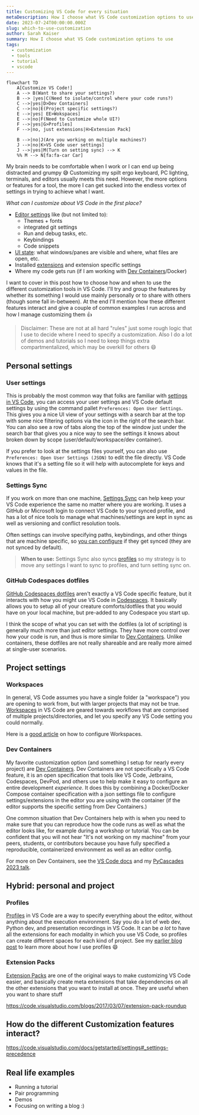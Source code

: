 ```yaml
---
title: Customizing VS Code for every situation
metaDescription: How I choose what VS Code customization options to use
date: 2023-07-24T00:00:00.000Z
slug: which-to-use-customization
author: Sarah Kaiser
summary: How I choose what VS Code customization options to use
tags:
  - customization
  - tools
  - tutorial
  - vscode
---
```

```mermaid
flowchart TD
    A[Customize VS Code!]
    A --> B(Want to share your settings?)
    B --> |yes|C(Need to isolate/control where your code runs?)
    C -->|yes|D>Dev Containers]
    C -->|no|E(Project specific settings?)
    E -->|yes| EE>Wokspaces]
    E -->|no|F(Need to Customize whole UI?)
    F -->|yes|G>Profiles]
    F -->|no, just extensions|H>Extension Pack]

    B -->|no|J(Are you working on multiple machines?)
    J -->|no|K>VS Code user settings]
    J -->|yes|M(Turn on setting sync) --> K
    %% M --> N[fa:fa-car Car]
```
My brain needs to be comfortable when I work or I can end up being distracted and grumpy 😅 Customizing my spilt ergo keyboard, PC lighting, terminals, and editors usually meets this need. However, the more options or features for a tool, the more I can get sucked into the endless vortex of settings in trying to achieve what I want.

_What can I customize about VS Code in the first place?_
- [Editor settings](https://code.visualstudio.com/docs/getstarted/settings#_settings-editor) like (but not limited to):
  - Themes + fonts
  - integrated git settings
  - Run and debug tasks, etc.
  - Keybindings
  - Code snippets
- [UI state](https://code.visualstudio.com/docs/editor/profiles#_profile-contents): what windows/panes are visible and where, what files are open, etc. 
- Installed [extensions](https://code.visualstudio.com/docs/editor/extension-marketplace) and extension specific settings
- Where my code gets run (if I am working with [Dev Containers](https://code.visualstudio.com/docs/devcontainers/containers)/Docker)

I want to cover in this post how to choose how and when to use the different customization tools in VS Code. I'll try and group the features by whether its something I would use mainly personally or to share with others (though some fall in-between). At the end I'll mention how these different features interact and give a couple of common examples I run across and how I manage customizing them 👍

> Disclaimer: These are not at all hard "rules" just some rough logic that I use to decide where I need to specify a customization.
> Also I do a lot of demos and tutorials so I need to keep things extra compartmentalized, which may be overkill for others 😄

## Personal settings

### User settings

This is probably the most common way that folks are familiar with [settings in VS Code](https://code.visualstudio.com/docs/getstarted/settings), you can access your user settings and VS Code default settings by using the command pallet `Preferences: Open User Settings`. This gives you a nice UI view of your settings with a search bar at the top with some nice filtering options via the icon in the right of the search bar. You can also see a row of tabs along the top of the window just under the search bar that gives you a nice way to see the settings it knows about broken down by scope (user/default/workspace/dev container).

If you prefer to look at the settings files yourself, you can also use `Preferences: Open User Settings (JSON)` to edit the file directly. VS Code knows that it's a setting file so it will help with autocomplete for keys and values in the file.

### Settings Sync

If you work on more than one machine, [Settings Sync](https://code.visualstudio.com/docs/editor/settings-sync) can help keep your VS Code experience the same no matter where you are working. It uses a GitHub or Microsoft login to connect VS Code to your synced profile, and has a lot of nice tools to manage what machines/settings are kept in sync as well as versioning and conflict resolution tools.

Often settings can involve specifying paths, keybindings, and other things that are machine specific, so [you can configure](https://code.visualstudio.com/docs/editor/settings-sync#_configuring-synced-data) if they get synced (they are not synced by default).

> **When to use:** Settings Sync also syncs [profiles](#profiles) so my strategy is to move any settings I want to sync to profiles, and turn setting sync on.

### GitHub Codespaces dotfiles

[GitHub Codespaces dotfiles](https://docs.github.com/en/codespaces/customizing-your-codespace/personalizing-github-codespaces-for-your-account#dotfiles) aren't exactly a VS Code specific feature, but it interacts with how you might use VS Code in [Codespaces](https://github.com/features/codespaces). It basically allows you to setup all of your creature comforts/dotfiles that you would have on your local machine, but pre-added to any Codespace you start up.

I think the scope of what you can set with the dotfiles (a lot of scripting) is generally much more than just editor settings. They have more control over how your code is run, and thus is more similar to [Dev Containers](#dev-containers). Unlike containers, these dotfiles are not really shareable and are really more aimed at single-user scenarios.

## Project settings

### Workspaces

In general, VS Code assumes you have a single folder (a "workspace") you are opening to work from, but with larger projects that may not be true. [Workspaces](https://code.visualstudio.com/docs/editor/workspaces) in VS Code are geared towards workflows that are comprised of multiple projects/directories, and let you specify any VS Code setting you could normally.

Here is a [good article](https://code.visualstudio.com/docs/getstarted/settings#_workspace-settings) on how to configure Workspaces.

### Dev Containers

My favorite customization option (and something I setup for nearly every project) are [Dev Containers](https://containers.dev). Dev Containers are not specifically a VS Code feature, it is an open specification that tools like VS Code, Jetbrains, Codespaces, DevPod, and others use to help make it easy to configure an entire development _experience_. It does this by combining a Docker/Docker Compose container specification with a json settings file to configure settings/extensions in the editor you are using with the container (if the editor supports the specific setting from Dev Containers.)

One common situation that Dev Containers help with is when you need to make sure that you can reproduce how the code runs as well as what the editor looks like, for example during a workshop or tutorial. You can be confident that you will not hear "It's not working on my machine" from your peers, students, or contributors because you have fully specified a reproducible, containerized environment as well as an editor config.

For more on Dev Containers, see the [VS Code docs](https://code.visualstudio.com/docs/devcontainers/containers) and my [PyCascades 2023 talk]().


## Hybrid: personal and project

### Profiles

[Profiles](https://code.visualstudio.com/docs/editor/profiles) in VS Code are a way to specify everything about the editor, without anything about the execution environment. Say you do a lot of web dev, Python dev, and presentation recordings in VS Code. It can be _a lot_ to have all the extensions for each modality in which you use VS Code, so profiles can create different spaces for each kind of project. See my [earlier blog post](https://www.sckaiser.com/blog/2023/02/27/vscode-profiles.html) to learn more about how I use profiles 😄

### Extension Packs

[Extension Packs](https://code.visualstudio.com/api/references/extension-manifest#extension-packs) are one of the original ways to make customizing VS Code easier, and basically create meta extensions that take dependencies on all the other extensions that you want to install at once. They are useful when you want to share stuff 


https://code.visualstudio.com/blogs/2017/03/07/extension-pack-roundup

## How do the different Customization features interact?

https://code.visualstudio.com/docs/getstarted/settings#_settings-precedence

## Real life examples

- Running a tutorial
- Pair programming
- Demos
- Focusing on writing a blog :)